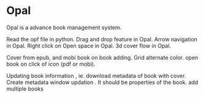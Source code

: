 # Opal
Opal is a advance book management system.


Read the opf file in python.
Drag and drop feature in Opal.
Arrow navigation in Opal.
Right click on Open space in Opal.
3d cover flow in Opal.

Cover from epub, and mobi book on book adding.
Grid alternate color.
open book on click of icon (pdf or mobi).

Updating book information , ie. download metadata of book with cover.
Create metadata window updation . It should be properties of the book.
add multiple books


